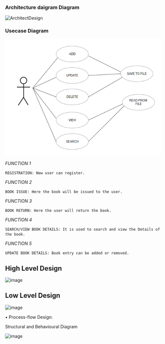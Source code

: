 ### Architecture daigram  Diagram



![ArchitectDesign](https://user-images.githubusercontent.com/86191206/130478854-99952b6f-5a63-4baa-b7c0-3f8515af832b.png)



### Usecase Diagram

![](https://github.com/BhavanSekar/SDLC_9_Winterfell-LibraryManagement/blob/main/2_Design/Use%20Case%20Diagram.PNG)



*FUNCTION 1*

    REGISTRATION: New user can register.
    
*FUNCTION 2*

    BOOK ISSUE: Here the book will be issued to the user.
    
*FUNCTION 3*

    BOOK RETURN: Here the user will return the book.
    
*FUNCTION 4*

    SEARCH/VIEW BOOK DETAILS: It is used to search and view the Details of the book.
    
*FUNCTION 5*

    UPDATE BOOK DETAILS: Book entry can be added or removed.
    
 ## High Level Design
 
![image](https://user-images.githubusercontent.com/69230664/124642199-33851400-dead-11eb-8b47-92e8404dc6fe.png)
   
 ## Low Level Design

 ![image](https://user-images.githubusercontent.com/69230664/124647078-1ce1bb80-deb3-11eb-9e02-0e8794b65858.png)
 
 • Process-flow Design:
 
 Structural and Behavioural Diagram
 
![image](https://user-images.githubusercontent.com/69230664/124633784-4397f600-dea3-11eb-9989-55eff0223957.png)


